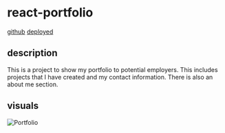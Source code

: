 # react-portfolio

[github](https://github.com/Will-Dean5/react-portfolio)        [deployed]()


## description

This is a project to show my portfolio to potential employers. This includes projects that I have created and my contact information. There is also an about me section.

## visuals

![Portfolio](./src/images/Screen%20Shot%202022-10-20%20at%203.22.11%20PM.png)